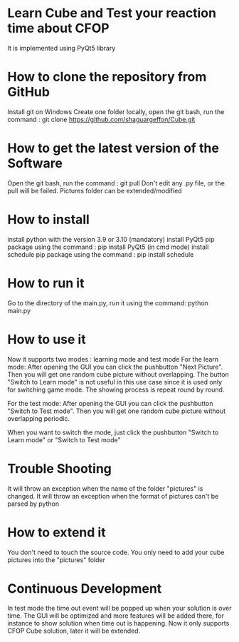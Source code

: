 # Learn Cube and Test your reaction time about CFOP
It is implemented using PyQt5 library

# How to clone the repository from GitHub
Install git on Windows
Create one folder locally, open the git bash, run the command : git clone https://github.com/shaguargeffon/Cube.git

# How to get the latest version of the Software
Open the git bash, run the command : git pull
Don't edit any .py file, or the pull will be failed.
Pictures folder can be extended/modified

# How to install
install python with the version 3.9 or 3.10 (mandatory)
install PyQt5 pip package using the command : pip install PyQt5  (in cmd mode)
install schedule pip package using the command : pip install schedule

# How to run it
Go to the directory of the main.py, run it using the command: python main.py

# How to use it
Now it supports two modes : learning mode and test mode
For the learn mode:
  After opening the GUI you can click the pushbutton "Next Picture". Then you will get one random cube
  picture without overlapping.
  The button "Switch to Learn mode" is not useful in this use case since it is used only for switching game mode.
  The showing process is repeat round by round.

For the test mode:
  After opening the GUI you can click the pushbutton "Switch to Test mode". Then you will get one random cube
  picture without overlapping periodic.

When you want to switch the mode, just click the pushbutton "Switch to Learn mode" or "Switch to Test mode"


# Trouble Shooting
It will throw an exception when the name of the folder "pictures" is changed.
It will throw an exception when the format of pictures can't be parsed by python

# How to extend it
You don't need to touch the source code. You only need to add your cube pictures into the "pictures" folder

# Continuous Development
In test mode the time out event will be popped up when your solution is over time.
The GUI will be optimized and more features will be added there, for instance to show solution when time out is happening.
Now it only supports CFOP Cube solution, later it will be extended.
